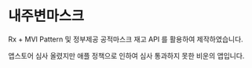 # 내주변마스크

Rx + MVI Pattern 및 정부제공 공적마스크 재고 API 를 활용하여 제작하였습니다.

앱스토어 심사 올렸지만 애플 정책으로 인하여 심사 통과하지 못한 비운의 앱입니다.
